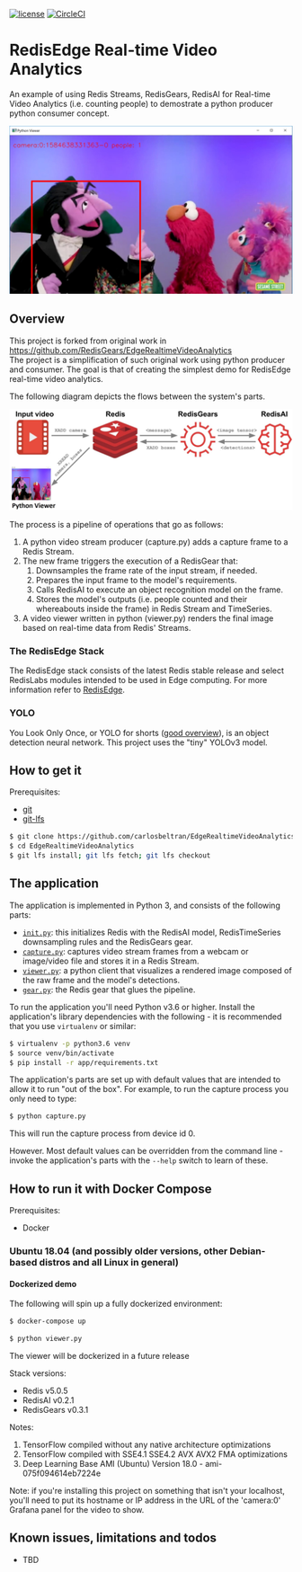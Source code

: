 [![license](https://img.shields.io/github/license/RedisGears/EdgeRealtimeVideoAnalytics.svg)](https://github.com/RedisGears/EdgeRealtimeVideoAnalytics)
[![CircleCI](https://circleci.com/gh/RedisGears/EdgeRealtimeVideoAnalytics/tree/master.svg?style=svg)](https://circleci.com/gh/RedisGears/EdgeRealtimeVideoAnalytics/tree/master)

# RedisEdge Real-time Video Analytics

An example of using Redis Streams, RedisGears, RedisAI for Real-time Video Analytics (i.e. counting people) to demostrate a python producer python consumer concept.

![demo](demo2.jpg)

## Overview
This project is forked from original work in https://github.com/RedisGears/EdgeRealtimeVideoAnalytics  
The project is a simplification of such original work using python producer and consumer.
The goal is that of creating the simplest demo for RedisEdge real-time video analytics.

The following diagram depicts the flows between the system's parts.

![System diagram](architecture.jpg)

The process is a pipeline of operations that go as follows:
1. A python video stream producer (capture.py) adds a capture frame to a Redis Stream.
2. The new frame triggers the execution of a RedisGear that:
    1. Downsamples the frame rate of the input stream, if needed.
    2. Prepares the input frame to the model's requirements.
    3. Calls RedisAI to execute an object recognition model on the frame.
    4. Stores the model's outputs (i.e. people counted and their whereabouts inside the frame) in Redis Stream and TimeSeries.
3. A video viewer written in python (viewer.py) renders the final image based on real-time data from Redis' Streams.

### The RedisEdge Stack

The RedisEdge stack consists of the latest Redis stable release and select RedisLabs modules intended to be used in Edge computing. For more information refer to [RedisEdge](https://github.com/RedisLabs/redis-edge-docker).

### YOLO

You Look Only Once, or YOLO for shorts ([good overview](https://leonardoaraujosantos.gitbooks.io/artificial-inteligence/content/single-shot-detectors/yolo.html)), is an object detection neural network. This project uses the "tiny" YOLOv3 model.

## How to get it

Prerequisites:
- [git](https://git-scm.com/)
- [git-lfs](https://git-lfs.github.com/)

```bash
$ git clone https://github.com/carlosbeltran/EdgeRealtimeVideoAnalytics.git
$ cd EdgeRealtimeVideoAnalytics
$ git lfs install; git lfs fetch; git lfs checkout
```

## The application

The application is implemented in Python 3, and consists of the following parts:

- [`init.py`](/app/init.py): this initializes Redis with the RedisAI model, RedisTimeSeries downsampling rules and the RedisGears gear.
- [`capture.py`](/app/capture.py): captures video stream frames from a webcam or image/video file and stores it in a Redis Stream.
- [`viewer.py`](/app/viewer.py): a python client that visualizes  a rendered image composed of the raw frame and the model's detections.
- [`gear.py`](/app/gear.py): the Redis gear that glues the pipeline.

To run the application you'll need Python v3.6 or higher. Install the application's library dependencies with the following - it is recommended that you use `virtualenv` or similar:

```sh
$ virtualenv -p python3.6 venv
$ source venv/bin/activate
$ pip install -r app/requirements.txt
```

The application's parts are set up with default values that are intended to allow it to run "out of the box". For example, to run the capture process you only need to type:

```sh
$ python capture.py
```

This will run the capture process from device id 0.

However. Most default values can be overridden from the command line - invoke the application's parts with the `--help` switch to learn of these.

## How to run it with Docker Compose

Prerequisites:
- Docker

### Ubuntu 18.04 (and possibly older versions, other Debian-based distros and all Linux in general)

#### Dockerized demo

The following will spin up a fully dockerized environment:

```sh
$ docker-compose up
```

```sh
$ python viewer.py
```
The viewer will be dockerized in a future release


Stack versions:
* Redis v5.0.5
* RedisAI v0.2.1
* RedisGears v0.3.1

Notes:

1. TensorFlow compiled without any native architecture optimizations
2. TensorFlow compiled with SSE4.1 SSE4.2 AVX AVX2 FMA optimizations
3. Deep Learning Base AMI (Ubuntu) Version 18.0 - ami-075f094614eb7224e


Note: if you're installing this project on something that isn't your localhost, you'll need to put its hostname or IP address in the URL of the 'camera:0' Grafana panel for the video to show.

## Known issues, limitations and todos

* TBD
